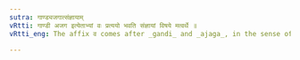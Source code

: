 ```yaml
---
sutra: गाण्ड्यजगात्संज्ञायाम्
vRtti: गाण्डी अजग इत्येताभ्यां वः प्रत्ययो भवति संज्ञायां विषये मत्वर्थे ॥
vRtti_eng: The affix व comes after _gandi_ and _ajaga_, in the sense of _matup_, when the word is a Name.

---
```

